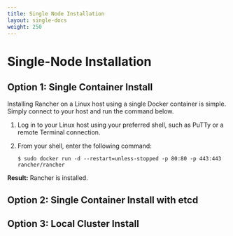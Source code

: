 ```yaml
---
title: Single Node Installation
layout: single-docs
weight: 250
---
```


# Single-Node Installation

## Option 1: Single Container Install

Installing Rancher on a Linux host using a single Docker container is simple. Simply connect to your host and run the command below.

1.	Log in to your Linux host using your preferred shell, such as PuTTy or a remote Terminal connection.

2.	From your shell, enter the following command:

	```
	$ sudo docker run -d --restart=unless-stopped -p 80:80 -p 443:443 rancher/rancher
	```

**Result:** Rancher is installed.

## Option 2: Single Container Install with etcd

## Option 3: Local Cluster Install
